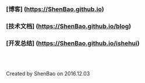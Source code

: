 
# 

### [博客] (https://ShenBao.github.io)

### [技术文档] (https://ShenBao.github.io/blog)

### [开发总结] (https://ShenBao.github.io/ishehui)

<br/><br/>

Created by ShenBao on 2016.12.03
